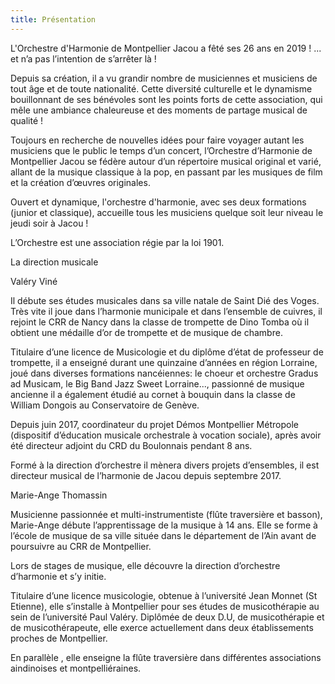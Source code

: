 ```yaml
---
title: Présentation
---
```

L'Orchestre d'Harmonie de Montpellier Jacou a fêté ses 26 ans en
 2019 ! ... et n’a pas l’intention de s’arrêter là !

Depuis sa création, il a vu grandir nombre de musiciennes et
 musiciens de tout âge et de toute nationalité. Cette diversité
 culturelle et le dynamisme bouillonnant de ses bénévoles sont les
 points forts de cette association, qui mêle une ambiance chaleureuse
 et des moments de partage musical de qualité !

Toujours en recherche de nouvelles idées pour faire voyager autant
 les musiciens que le public le temps d’un concert, l’Orchestre
 d’Harmonie de Montpellier Jacou se fédère autour d’un répertoire
 musical original et varié, allant de la musique classique à la pop, en
 passant par les musiques de film et la création d’œuvres originales.

Ouvert et dynamique, l'orchestre d'harmonie, avec ses deux
 formations (junior et classique), accueille tous les musiciens
 quelque soit leur niveau le jeudi soir à Jacou !

L’Orchestre est une association régie par la loi 1901.



La direction musicale

Valéry Viné

Il débute ses études musicales dans sa ville natale de Saint Dié des
 Voges. Très vite il joue dans l’harmonie municipale et dans l’ensemble
 de cuivres, il rejoint le CRR de Nancy dans la classe de trompette de
 Dino Tomba où il obtient une médaille d’or de trompette et de musique
 de chambre.

Titulaire d’une licence de Musicologie et du diplôme d’état de
 professeur de trompette, il a enseigné durant une quinzaine d’années
 en région Lorraine, joué dans diverses formations nancéiennes:
 le choeur et orchestre Gradus ad Musicam, le Big Band Jazz Sweet
 Lorraine..., passionné de musique ancienne il a également étudié au
 cornet à bouquin dans la classe de William Dongois au Conservatoire
 de Genève.

Depuis juin 2017, coordinateur du projet Démos Montpellier Métropole
 (dispositif d’éducation musicale orchestrale à vocation sociale), après
 avoir été directeur adjoint du CRD du Boulonnais pendant 8 ans.

Formé à la direction d’orchestre il mènera divers projets d’ensembles,
 il est directeur musical de l’harmonie de Jacou depuis septembre 2017.

Marie-Ange Thomassin

Musicienne passionnée et multi-instrumentiste (flûte traversière et
 basson), Marie-Ange débute l’apprentissage de la musique à 14 ans. Elle
 se forme à l’école de musique de sa ville située dans le département de
 l’Ain avant de poursuivre au CRR de Montpellier.

Lors de stages de musique, elle découvre la direction d’orchestre
 d’harmonie et s’y initie.

Titulaire d’une licence musicologie, obtenue à l’université Jean
 Monnet (St Etienne), elle s’installe à Montpellier pour ses études de
 musicothérapie au sein de l’université Paul Valéry. Diplômée de
 deux D.U, de musicothérapie et de musicothérapeute, elle exerce
 actuellement dans deux établissements proches de Montpellier.

En parallèle , elle enseigne la flûte traversière dans différentes
 associations aindinoises et montpelliéraines.

